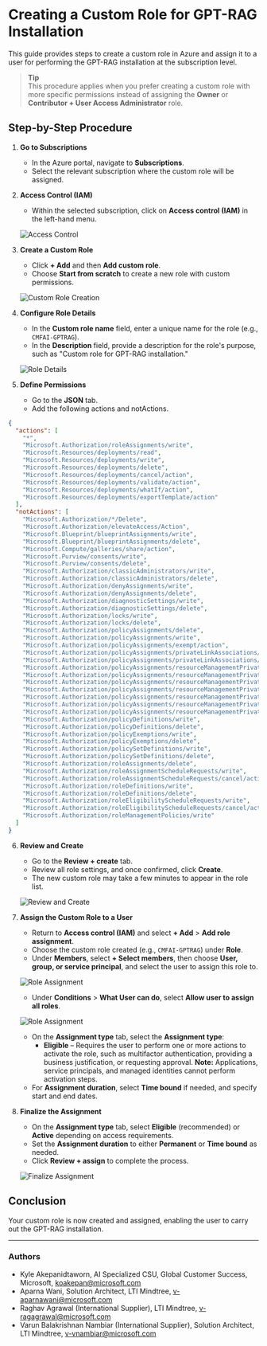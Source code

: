 # Creating a Custom Role for GPT-RAG Installation

This guide provides steps to create a custom role in Azure and assign it to a user for performing the GPT-RAG installation at the subscription level.

> **Tip**  
> This procedure applies when you prefer creating a custom role with more specific permissions instead of assigning the **Owner** or **Contributor + User Access Administrator** role.

## Step-by-Step Procedure

1. **Go to Subscriptions**
   - In the Azure portal, navigate to **Subscriptions**.
   - Select the relevant subscription where the custom role will be assigned.

2. **Access Control (IAM)**
   - Within the selected subscription, click on **Access control (IAM)** in the left-hand menu.

   ![Access Control](../media/custom-role-iam.png)

3. **Create a Custom Role**
   - Click **+ Add** and then **Add custom role**.
   - Choose **Start from scratch** to create a new role with custom permissions.

   ![Custom Role Creation](../media/custom-role-create.png)

4. **Configure Role Details**
   - In the **Custom role name** field, enter a unique name for the role (e.g., `CMFAI-GPTRAG`).
   - In the **Description** field, provide a description for the role's purpose, such as "Custom role for GPT-RAG installation."

   ![Role Details](../media/custom-role-details.png)

5. **Define Permissions**
   - Go to the **JSON** tab.
   - Add the following actions and notActions.

```json
{
  "actions": [
    "*",
    "Microsoft.Authorization/roleAssignments/write",
    "Microsoft.Resources/deployments/read",
    "Microsoft.Resources/deployments/write",
    "Microsoft.Resources/deployments/delete",
    "Microsoft.Resources/deployments/cancel/action",
    "Microsoft.Resources/deployments/validate/action",
    "Microsoft.Resources/deployments/whatIf/action",
    "Microsoft.Resources/deployments/exportTemplate/action"
  ],
  "notActions": [
    "Microsoft.Authorization/*/Delete",
    "Microsoft.Authorization/elevateAccess/Action",
    "Microsoft.Blueprint/blueprintAssignments/write",
    "Microsoft.Blueprint/blueprintAssignments/delete",
    "Microsoft.Compute/galleries/share/action",
    "Microsoft.Purview/consents/write",
    "Microsoft.Purview/consents/delete",
    "Microsoft.Authorization/classicAdministrators/write",
    "Microsoft.Authorization/classicAdministrators/delete",
    "Microsoft.Authorization/denyAssignments/write",
    "Microsoft.Authorization/denyAssignments/delete",
    "Microsoft.Authorization/diagnosticSettings/write",
    "Microsoft.Authorization/diagnosticSettings/delete",
    "Microsoft.Authorization/locks/write",
    "Microsoft.Authorization/locks/delete",
    "Microsoft.Authorization/policyAssignments/delete",
    "Microsoft.Authorization/policyAssignments/write",
    "Microsoft.Authorization/policyAssignments/exempt/action",
    "Microsoft.Authorization/policyAssignments/privateLinkAssociations/write",
    "Microsoft.Authorization/policyAssignments/privateLinkAssociations/delete",
    "Microsoft.Authorization/policyAssignments/resourceManagementPrivateLinks/write",
    "Microsoft.Authorization/policyAssignments/resourceManagementPrivateLinks/delete",
    "Microsoft.Authorization/policyAssignments/resourceManagementPrivateLinks/privateEndpointConnections/write",
    "Microsoft.Authorization/policyAssignments/resourceManagementPrivateLinks/privateEndpointConnections/delete",
    "Microsoft.Authorization/policyAssignments/resourceManagementPrivateLinks/privateEndpointConnectionProxies/write",
    "Microsoft.Authorization/policyAssignments/resourceManagementPrivateLinks/privateEndpointConnectionProxies/delete",
    "Microsoft.Authorization/policyAssignments/resourceManagementPrivateLinks/privateEndpointConnectionProxies/validate/action",
    "Microsoft.Authorization/policyDefinitions/write",
    "Microsoft.Authorization/policyDefinitions/delete",
    "Microsoft.Authorization/policyExemptions/write",
    "Microsoft.Authorization/policyExemptions/delete",
    "Microsoft.Authorization/policySetDefinitions/write",
    "Microsoft.Authorization/policySetDefinitions/delete",
    "Microsoft.Authorization/roleAssignments/delete",
    "Microsoft.Authorization/roleAssignmentScheduleRequests/write",
    "Microsoft.Authorization/roleAssignmentScheduleRequests/cancel/action",
    "Microsoft.Authorization/roleDefinitions/write",
    "Microsoft.Authorization/roleDefinitions/delete",
    "Microsoft.Authorization/roleEligibilityScheduleRequests/write",
    "Microsoft.Authorization/roleEligibilityScheduleRequests/cancel/action",
    "Microsoft.Authorization/roleManagementPolicies/write"
  ]
}
```

6. **Review and Create**
   - Go to the **Review + create** tab.
   - Review all role settings, and once confirmed, click **Create**.
   - The new custom role may take a few minutes to appear in the role list.

   ![Review and Create](../media/custom-role-list.png)

7. **Assign the Custom Role to a User**
   - Return to **Access control (IAM)** and select **+ Add** > **Add role assignment**.
   - Choose the custom role created (e.g., `CMFAI-GPTRAG`) under **Role**.
   - Under **Members**, select **+ Select members**, then choose **User, group, or service principal**, and select the user to assign this role to.

   ![Role Assignment](../media/custom-role-assign.png)

   - Under **Conditions** > **What User can do**, select **Allow user to assign all roles**.

   ![Role Assignment](../media/custom-role-allow.png)

   - On the **Assignment type** tab, select the **Assignment type**:
     - **Eligible** – Requires the user to perform one or more actions to activate the role, such as multifactor authentication, providing a business justification, or requesting approval. **Note:** Applications, service principals, and managed identities cannot perform activation steps.
   - For **Assignment duration**, select **Time bound** if needed, and specify start and end dates.

8. **Finalize the Assignment**
   - On the **Assignment type** tab, select **Eligible** (recommended) or **Active** depending on access requirements.
   - Set the **Assignment duration** to either **Permanent** or **Time bound** as needed.
   - Click **Review + assign** to complete the process.

   ![Finalize Assignment](../media/custom-role-finalize.png)

## Conclusion

Your custom role is now created and assigned, enabling the user to carry out the GPT-RAG installation.

---

### Authors

- Kyle Akepanidtaworn, AI Specialized CSU, Global Customer Success, Microsoft, koakepan@microsoft.com
- Aparna Wani, Solution Architect, LTI Mindtree, v-aparnawani@microsoft.com
- Raghav Agrawal (International Supplier), LTI Mindtree, v-ragagrawal@microsoft.com
- Varun Balakrishnan Nambiar (International Supplier), Solution Architect, LTI Mindtree, v-vnambiar@microsoft.com